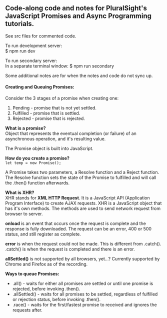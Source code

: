 ## Code-along code and notes for PluralSight's JavaScript Promises and Async Programming tutorials.

See src files for commented code.

To run development server:\
$ npm run dev

To run secondary server:\
In a separate terminal window: $ npm run secondary

Some additional notes are for when the notes and code do not sync up.

#### Creating and Queuing Promises:
Consider the 3 stages of a promise when creating one:
1. Pending - promise that is not yet settled.
2. Fulfilled - promise that is settled.
3. Rejected - promise that is rejected.

**What is a promise?**\
Object that represents the eventual completion (or failure) of an asynchronous operation, and it's resulting value.

The Promise object is built into JavaScript.

**How do you create a promise?**\
```let temp = new Promise();```

A Promise takes two parameters, a Resolve function and a Reject function.
The Resolve function sets the state of the Promise to fulfilled and will call the .then() function afterwards.

**What is XHR?**\
XHR stands for **XML HTTP Request**. It is a JavaScript API (Application Program Interface) to create AJAX requests. XHR is a JavaScript object that has it's own methods. The methods are used to send network request from browser to server.

**onload** is an event that occurs once the request is complete and the response is fully downloaded. The request can be an error, 400 or 500 status, and still register as complete.

**error** is when the request could not be made. This is different from .catch(). .catch() is when the request is completed and there is an error.

**allSettled()** is not supported by all browsers, yet...? Currently supported by Chrome and Firefox as of the recording.

**Ways to queue Promises:**
* .all() - waits for either all promises are settled or until one promise is rejected, before invoking .then(). 
* .allSettled() - waits for all promises to be settled, regardless of fulfilled or rejection status, before invoking .then().
* .race() - waits for the first/fastest promise to received and ignores the requests after. 




 

